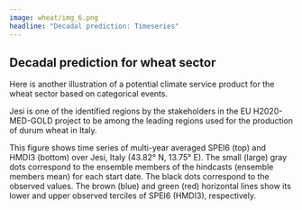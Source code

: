 ```yaml
---
image: wheat/img_6.png
headline: "Decadal prediction: Timeseries"
---
```

## Decadal prediction for wheat sector

Here is another illustration of a potential climate service product for the wheat sector based on categorical events.

Jesi is one of the identified regions by the stakeholders in the EU H2020-MED-GOLD project to be among the leading regions used for the production of durum wheat in Italy.

This figure shows time series of multi-year averaged SPEI6 (top) and HMDI3 (bottom) over Jesi, Italy (43.82° N, 13.75° E). The small (large) gray dots correspond to the ensemble members of the hindcasts (ensemble members mean) for each start date. The black dots correspond to the observed values. The brown (blue) and green (red) horizontal lines show its lower and upper observed terciles of SPEI6 (HMDI3), respectively.
